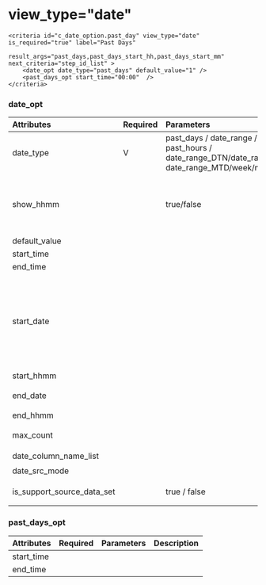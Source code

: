 # view\_type="date"

```markup
<criteria id="c_date_option.past_day" view_type="date" is_required="true" label="Past Days" 
			result_args="past_days,past_days_start_hh,past_days_start_mm"  next_criteria="step_id_list" >
	<date_opt date_type="past_days" default_value="1" />
	<past_days_opt start_time="00:00"  />			
</criteria>
```

### date\_opt

| Attributes | Required | Parameters | Description |
| :--- | :--- | :--- | :--- |
| date\_type | V | past\_days / date\_range / past\_hours / date\_range\_DTN/date\_range\_WTD/ date\_range\_MTD/week/month | 判斷 user 所選的 date\_type為何 |
| show\_hhmm |  | true/false | 預設false, 當date\_type='week' or 'month', 控制是否要讓user設定時分 |
| default\_value |  |  |  |
| start\_time |  |  |  |
| end\_time |  |  |  |
| start\_date |  |  | DTN start\_date 一定是 today ;          WTD  start\_date  : monday \|\| tuesday \|\| wednesday;                                            MTD  start\_date : 1\_of\_month  \|\| 2\_of\_month ...... |
| start\_hhmm |  |  |  |
| end\_date |  |  | DTN end\_date一定是today |
| end\_hhmm |  |  |  |
| max\_count |  |  | 選取天數的最大值 \(單位 : 天\) |
| date\_column\_name\_list |  |  | 需要處理的欄位 |
| date\_src\_mode |  |  | 處理日期模式 |
| is\_support\_source\_data\_set |  | true / false | 預設false , 只有在ET Mode 能使用 |

### past\_days\_opt 

| Attributes | Required | Parameters | Description |
| :--- | :--- | :--- | :--- |
| start\_time |  |  |  |
| end\_time |  |  |  |

